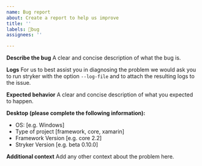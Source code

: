 ```yaml
---
name: Bug report
about: Create a report to help us improve
title: ''
labels: 🐛bug
assignees: ''

---
```


**Describe the bug**
A clear and concise description of what the bug is.

**Logs**
For us to best assist you in diagnosing the problem we would ask you to run stryker with the option `--log-file` and to attach the resulting logs to the issue.

**Expected behavior**
A clear and concise description of what you expected to happen.

**Desktop (please complete the following information):**
 - OS: [e.g. Windows]
 - Type of project [framework, core, xamarin]
 - Framework Version [e.g. core 2.2]
 - Stryker Version [e.g. beta 0.10.0]

**Additional context**
Add any other context about the problem here.
